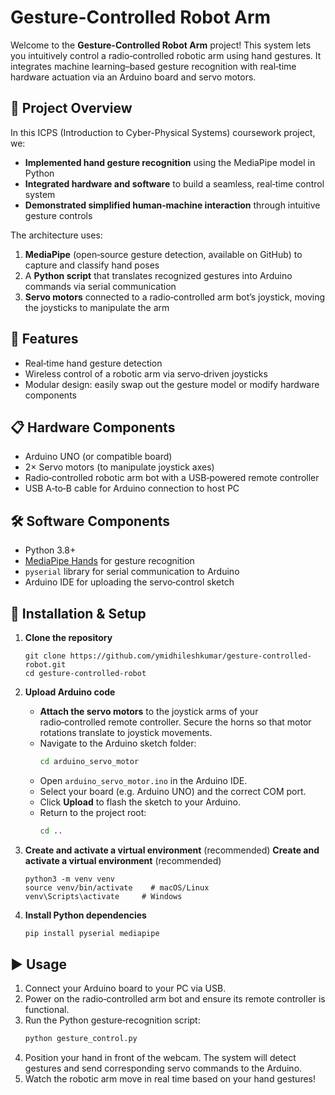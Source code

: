 # Gesture-Controlled Robot Arm

Welcome to the **Gesture-Controlled Robot Arm** project! This system lets you intuitively control a radio‑controlled robotic arm using hand gestures. It integrates machine learning–based gesture recognition with real‑time hardware actuation via an Arduino board and servo motors.

## 🌟 Project Overview

In this ICPS (Introduction to Cyber-Physical Systems) coursework project, we:

- **Implemented hand gesture recognition** using the MediaPipe model in Python
- **Integrated hardware and software** to build a seamless, real‑time control system
- **Demonstrated simplified human‑machine interaction** through intuitive gesture controls

The architecture uses:

1. **MediaPipe** (open‑source gesture detection, available on GitHub) to capture and classify hand poses
2. A **Python script** that translates recognized gestures into Arduino commands via serial communication
3. **Servo motors** connected to a radio‑controlled arm bot’s joystick, moving the joysticks to manipulate the arm

## 🚀 Features

- Real‑time hand gesture detection
- Wireless control of a robotic arm via servo‑driven joysticks
- Modular design: easily swap out the gesture model or modify hardware components

## 📋 Hardware Components

- Arduino UNO (or compatible board)
- 2× Servo motors (to manipulate joystick axes)
- Radio‑controlled robotic arm bot with a USB‑powered remote controller
- USB A‑to‑B cable for Arduino connection to host PC

## 🛠️ Software Components

- Python 3.8+
- [MediaPipe Hands](https://github.com/google/mediapipe) for gesture recognition
- `pyserial` library for serial communication to Arduino
- Arduino IDE for uploading the servo‑control sketch

## 🔧 Installation & Setup

1. **Clone the repository**

   ```
   git clone https://github.com/ymidhileshkumar/gesture-controlled-robot.git
   cd gesture-controlled-robot
   ```

2. **Upload Arduino code**

   - **Attach the servo motors** to the joystick arms of your radio‑controlled remote controller. Secure the horns so that motor rotations translate to joystick movements.
   - Navigate to the Arduino sketch folder:
     ```bash
     cd arduino_servo_motor
     ```
   - Open `arduino_servo_motor.ino` in the Arduino IDE.
   - Select your board (e.g. Arduino UNO) and the correct COM port.
   - Click **Upload** to flash the sketch to your Arduino.
   - Return to the project root:
     ```bash
     cd ..
     ```

3. **Create and activate a virtual environment** (recommended) **Create and activate a virtual environment** (recommended)

   ```
   python3 -m venv venv
   source venv/bin/activate    # macOS/Linux
   venv\Scripts\activate     # Windows
   ```

4. **Install Python dependencies**

   ```bash
   pip install pyserial mediapipe
   ```

## ▶️ Usage

1. Connect your Arduino board to your PC via USB.
2. Power on the radio‑controlled arm bot and ensure its remote controller is functional.
3. Run the Python gesture‑recognition script:
   ```bash
   python gesture_control.py
   ```
4. Position your hand in front of the webcam. The system will detect gestures and send corresponding servo commands to the Arduino.
5. Watch the robotic arm move in real time based on your hand gestures!



